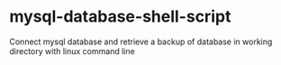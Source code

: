 # mysql-database-shell-script
Connect mysql database and retrieve a backup of database in working directory with linux command line
